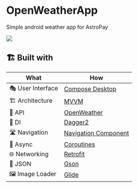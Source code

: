 # OpenWeatherApp
Simple android weather app for AstroPay

![](astropay.png)

## 🏗️️ Built with

| What            | How                        |
|----------------    |------------------------------    |
| 🎭 User Interface    | [Compose Desktop](https://github.com/jetbrains/compose-jb)                |
| 🏗 Architecture    | [MVVM](https://en.wikipedia.org/wiki/Model%E2%80%93view%E2%80%93viewmodel)                            |
| 🧠 API    | [OpenWeather](https://openweathermap.org/current)                            |
| 💉 DI                | [Dagger2](https://github.com/google/dagger)                        |
| 🛣️ Navigation        | [Navigation Component](https://developer.android.com/guide/navigation)                        |
| 🌊 Async            | [Coroutines](https://kotlinlang.org/docs/coroutines-overview.html)                |
| 🌐 Networking        | [Retrofit](https://github.com/square/retrofit)                        |
| 📄 JSON            | [Gson](https://github.com/google/gson)                            |
| 🖼️ Image Loader            | [Glide](https://github.com/bumptech/glide)                            |
